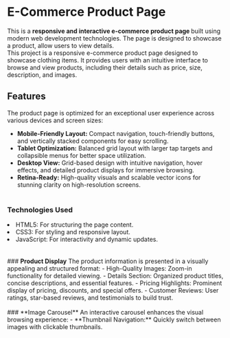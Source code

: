 # E-Commerce Product Page
This is a <strong>responsive and interactive e-commerce product page
</strong> built using modern web development technologies. The page is designed to showcase a product, allow users to view details.<br>
This project is a responsive e-commerce product page designed to showcase clothing items. It provides users with an intuitive interface to browse and view products, including their details such as price, size, description, and images.<br>
## Features
The product page is optimized for an exceptional user experience across various devices and screen sizes:<br>
- **Mobile-Friendly Layout:** Compact navigation, touch-friendly buttons, and vertically stacked components for easy scrolling.<br>
- **Tablet Optimization:** Balanced grid layout with larger tap targets and collapsible menus for better space utilization.<br>
- **Desktop View:** Grid-based design with intuitive navigation, hover effects, and detailed product displays for immersive browsing.<br>
- **Retina-Ready:** High-quality visuals and scalable vector icons for stunning clarity on high-resolution screens.
<br><br>
### **Technologies Used**
<li>HTML5: For structuring the page content.</li>
<li>CSS3: For styling and responsive layout.</li>
<li>JavaScript: For interactivity and dynamic updates.</li><br><br>
### <strong>Product Display</strong>
The product information is presented in a visually appealing and structured format:
- High-Quality Images: Zoom-in functionality for detailed viewing.
- Details Section: Organized product titles, concise descriptions, and essential features.
- Pricing Highlights: Prominent display of pricing, discounts, and special offers.
- Customer Reviews: User ratings, star-based reviews, and testimonials to build trust.
<br><br>
### **Image Carousel**
An interactive carousel enhances the visual browsing experience:
- **Thumbnail Navigation:** Quickly switch between images with clickable thumbnails.